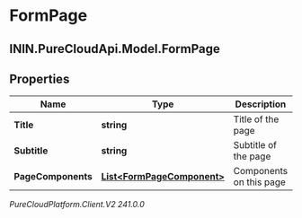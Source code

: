 # FormPage

## ININ.PureCloudApi.Model.FormPage

## Properties

|Name | Type | Description | Notes|
|------------ | ------------- | ------------- | -------------|
| **Title** | **string** | Title of the page | |
| **Subtitle** | **string** | Subtitle of the page | |
| **PageComponents** | [**List&lt;FormPageComponent&gt;**](FormPageComponent) | Components on this page | |



_PureCloudPlatform.Client.V2 241.0.0_
